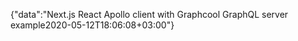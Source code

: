 {"data":"Next.js React Apollo client with Graphcool GraphQL server example2020-05-12T18:06:08+03:00"}
